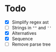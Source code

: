 # Todo
* [x] Simplify regex ast
* [ ] Strings in `""` and `''`
* [x] Alternatives
* [x] Sequence
* [ ] Remove parse tree